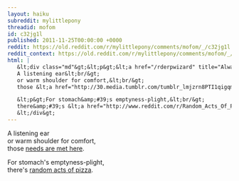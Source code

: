 ```yaml
---
layout: haiku
subreddit: mylittlepony
threadid: mofom
id: c32jg1l
published: 2011-11-25T00:00:00 +0000
reddit: https://old.reddit.com/r/mylittlepony/comments/mofom/_/c32jg1l
reddit_context: https://old.reddit.com/r/mylittlepony/comments/mofom/_/c32jg1l?context=3
html: |
   &lt;div class="md"&gt;&lt;p&gt;&lt;a href="/rderpwizard" title="Always Relevant / Hug Threads On The Internet / Paper-Bag Princess"&gt;&lt;/a&gt;
   A listening ear&lt;br/&gt;
   or warm shoulder for comfort,&lt;br/&gt;
   those &lt;a href="http://30.media.tumblr.com/tumblr_lmjzrn8PTI1qigqmwo1_500.png"&gt;needs are met here&lt;/a&gt;.&lt;/p&gt;

   &lt;p&gt;For stomach&amp;#39;s emptyness-plight,&lt;br/&gt;
   there&amp;#39;s &lt;a href="http://www.reddit.com/r/Random_Acts_Of_Pizza/"&gt;random acts of pizza&lt;/a&gt;.&lt;/p&gt;
   &lt;/div&gt;
---
```


[](/rderpwizard "Always Relevant / Hug Threads On The Internet / Paper-Bag Princess")
A listening ear  
or warm shoulder for comfort,  
those [needs are met here](http://30.media.tumblr.com/tumblr_lmjzrn8PTI1qigqmwo1_500.png).

For stomach's emptyness-plight,  
there's [random acts of pizza](http://www.reddit.com/r/Random_Acts_Of_Pizza/).
